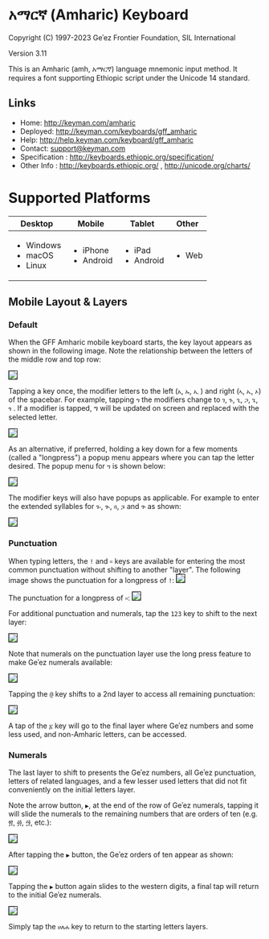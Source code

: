# አማርኛ (Amharic) Keyboard


Copyright (C) 1997-2023 Geʾez Frontier Foundation, SIL International

Version 3.11

This is an Amharic (amh, አማርኛ) language mnemonic input method.  It requires a font supporting
Ethiopic script under the Unicode 14 standard.

## Links

 * Home:     <http://keyman.com/amharic>
 * Deployed: <http://keyman.com/keyboards/gff_amharic>
 * Help:     <http://help.keyman.com/keyboard/gff_amharic>
 * Contact:  <support@keyman.com>
 * Specification :  http://keyboards.ethiopic.org/specification/
 * Other Info    :  http://keyboards.ethiopic.org/ , http://unicode.org/charts/

# Supported Platforms


 | Desktop | Mobile | Tablet | Other |
 |---------|--------|--------|-------|
 |<ul><li>Windows</li><li>macOS</li><li>Linux</li></ul>|<ul><li>iPhone</li><li>Android</li></ul>|<ul><li>iPad</li><li>Android</li></ul>|<ul><li>Web</li></ul>|



## Mobile Layout &amp; Layers

### Default

When the GFF Amharic mobile keyboard starts, the key layout appears as shown in the following image.  Note the relationship between the letters of the middle row and top row:

<img src="source/help/images/gff_amharic-default-1.jpeg" style="border: 1px solid black;"/>

Tapping a key once, the modifier letters to the left (`አ`, `ኡ`, `ኢ` ) and right  (`ኣ`, `ኤ`, `ኦ`) of the spacebar. For example, tapping `ግ` the modifiers change to `ገ`, `ጉ`, `ጊ`, `ጋ`, `ጌ`, `ጎ` .  If a modifier is tapped, ግ will be updated on screen and replaced with the selected letter.


<img src="source/help/images/gff_amharic-default-2.jpeg" style="border: 1px solid black;"/>

As an alternative, if preferred, holding a key down for a few moments (called a "longpress") a popup menu appears where you can tap the letter desired.  The popup menu for `ግ` is shown below:

<img src="source/help/images/gff_amharic-default-4.jpeg" style="border: 1px solid black;"/>

The modifier keys will also have popups as applicable.  For example to enter the extended syllables for `ጐ`, `ጒ`, `ጓ`, `ጔ` and `ጕ` as shown:

<img src="source/help/images/gff_amharic-default-3.jpeg" style="border: 1px solid black;"/>


### Punctuation

When typing letters, the `!` and `።` keys are available for entering the most common punctuation without shifting to another "layer".  The following image shows the punctuation for a longpress of `!`:
<img src="source/help/images/gff_amharic-punctuation-1.jpeg" style="border: 1px solid black;"/>

The punctuation for a longpress of `።`:
<img src="source/help/images/gff_amharic-punctuation-2.jpeg" style="border: 1px solid black;"/>

For additional punctuation and numerals, tap the `123` key to shift to the next layer:

<img src="source/help/images/gff_amharic-punctuation-3.jpeg" style="border: 1px solid black;"/>

Note that numerals on the punctuation layer use the long press feature to make Geʾez numerals available:

<img src="source/help/images/gff_amharic-numerals-1.jpeg" style="border: 1px solid black;"/>

Tapping the `@` key shifts to a 2nd layer to access all remaining punctuation:

<img src="source/help/images/gff_amharic-punctuation-4.jpeg" style="border: 1px solid black;"/>

A tap of the `፩` key will go to the final layer where Geʾez numbers and some less used, and non-Amharic letters, can be accessed.

### Numerals

The last layer to shift to presents the Geʾez numbers, all Geʾez punctuation, letters of related languages, and a few lesser used letters that did not fit conveniently on the initial letters layer.

Note the arrow button, `▶`, at the end of the row of Geʾez numerals, tapping it will slide the numerals to the remaining numbers that are orders of ten (e.g. ፳, ፴, ፵, etc.):

<img src="source/help/images/gff_amharic-numerals-2.jpeg" style="border: 1px solid black;"/>

After tapping the `▶` button, the Geʾez orders of ten appear as shown:

<img src="source/help/images/gff_amharic-numerals-3.jpeg" style="border: 1px solid black;"/>

Tapping the `▶` button again slides to the western digits, a final tap will return to the initial Geʾez numerals.

<img src="source/help/images/gff_amharic-numerals-4.jpeg" style="border: 1px solid black;"/>

Simply tap the `ሀለሐ` key to return to the starting letters layers.
